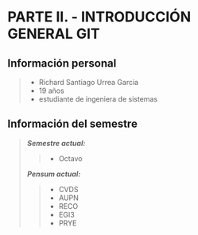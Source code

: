 # PARTE II. - INTRODUCCIÓN GENERAL GIT
## Información personal
> * Richard Santiago Urrea Garcia
> * 19 años
> * estudiante de ingeniera de sistemas

## Información del semestre
> **_Semestre actual:_**
>> * Octavo 
>
> **_Pensum actual:_**
>> * CVDS
>> * AUPN
>> * RECO
>> * EGI3
>> * PRYE

